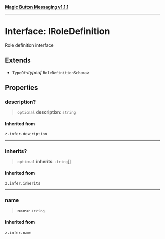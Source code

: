 [**Magic Button Messaging v1.1.1**](../README.md)

***

# Interface: IRoleDefinition

Role definition interface

## Extends

- `TypeOf`\<*typeof* `RoleDefinitionSchema`\>

## Properties

### description?

> `optional` **description**: `string`

#### Inherited from

`z.infer.description`

***

### inherits?

> `optional` **inherits**: `string`[]

#### Inherited from

`z.infer.inherits`

***

### name

> **name**: `string`

#### Inherited from

`z.infer.name`
